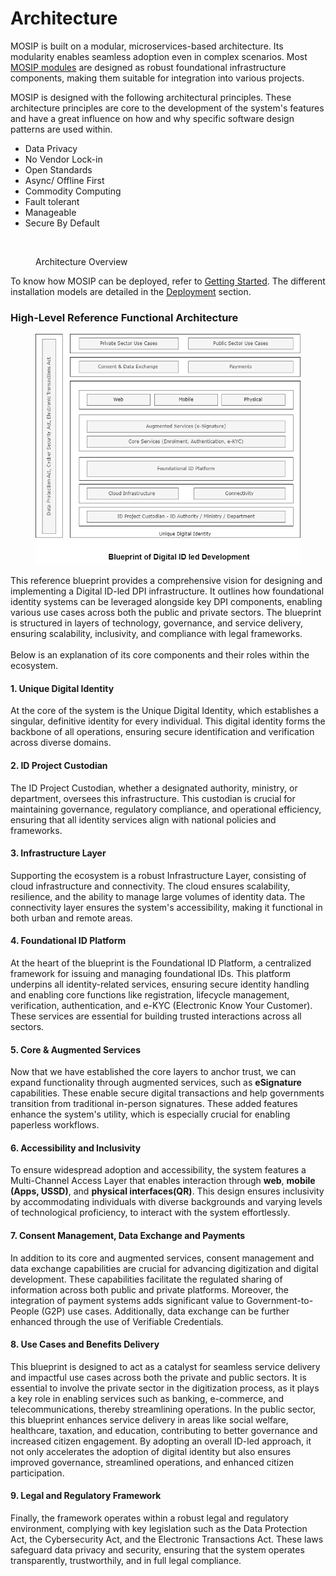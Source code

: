 # Architecture

MOSIP is built on a modular, microservices-based architecture. Its modularity enables seamless adoption even in complex scenarios. Most [MOSIP modules](../modules/) are designed as robust foundational infrastructure components, making them suitable for integration into various projects.

MOSIP is designed with the following architectural principles. These architecture principles are core to the development of the system's features and have a great influence on how and why specific software design patterns are used within.

* Data Privacy
* No Vendor Lock-in
* Open Standards
* Async/ Offline First
* Commodity Computing
* Fault tolerant
* Manageable
* Secure By Default

<figure><img src="../.gitbook/assets/MOSIP-Architecture-Overview.jpg" alt=""><figcaption><p>Architecture Overview</p></figcaption></figure>

To know how MOSIP can be deployed, refer to [Getting Started](https://docs.mosip.io/1.2.0/deploymentnew/getting-started). The different installation models are detailed in the [Deployment](https://docs.mosip.io/1.2.0/deploymentnew) section.

### High-Level Reference Functional Architecture

<div align="left"><figure><img src="../.gitbook/assets/Functional_Architecture.png" alt=""><figcaption></figcaption></figure></div>

This reference blueprint provides a comprehensive vision for designing and implementing a Digital ID-led DPI infrastructure. It outlines how foundational identity systems can be leveraged alongside key DPI components, enabling various use cases across both the public and private sectors. The blueprint is structured in layers of technology, governance, and service delivery, ensuring scalability, inclusivity, and compliance with legal frameworks. \
\
Below is an explanation of its core components and their roles within the ecosystem.

#### 1. Unique Digital Identity <a href="#unique-digital-identity" id="unique-digital-identity"></a>

At the core of the system is the Unique Digital Identity, which establishes a singular, definitive identity for every individual. This digital identity forms the backbone of all operations, ensuring secure identification and verification across diverse domains.&#x20;

#### 2. ID Project Custodian <a href="#governance" id="governance"></a>

The ID Project Custodian, whether a designated authority, ministry, or department, oversees this infrastructure. This custodian is crucial for maintaining governance, regulatory compliance, and operational efficiency, ensuring that all identity services align with national policies and frameworks.

#### 3. Infrastructure Layer <a href="#infrastructure-layer" id="infrastructure-layer"></a>

Supporting the ecosystem is a robust Infrastructure Layer, consisting of cloud infrastructure and connectivity. The cloud ensures scalability, resilience, and the ability to manage large volumes of identity data. The connectivity layer ensures the system's accessibility, making it functional in both urban and remote areas.

#### 4. Foundational ID Platform <a href="#foundational-id-platform" id="foundational-id-platform"></a>

At the heart of the blueprint is the Foundational ID Platform, a centralized framework for issuing and managing foundational IDs. This platform underpins all identity-related services, ensuring secure identity handling and enabling core functions like registration, lifecycle management, verification, authentication, and e-KYC (Electronic Know Your Customer). These services are essential for building trusted interactions across all sectors.

#### 5. Core & Augmented Services <a href="#services" id="services"></a>

Now that we have established the core layers to anchor trust, we can expand functionality through augmented services, such as **eSignature** capabilities. These enable secure digital transactions and help governments transition from traditional in-person signatures. These added features enhance the system's utility, which is especially crucial for enabling paperless workflows.

#### 6. Accessibility and Inclusivity <a href="#accessibility-and-inclusivity" id="accessibility-and-inclusivity"></a>

To ensure widespread adoption and accessibility, the system features a Multi-Channel Access Layer that enables interaction through **web**, **mobile (Apps, USSD)**, and **physical interfaces(QR)**. This design ensures inclusivity by accommodating individuals with diverse backgrounds and varying levels of technological proficiency, to interact with the system effortlessly.

#### 7. Consent Management, Data Exchange and Payments <a href="#consent-management-and-data-exchange" id="consent-management-and-data-exchange"></a>

In addition to its core and augmented services, consent management and data exchange capabilities are crucial for advancing digitization and digital development. These capabilities facilitate the regulated sharing of information across both public and private platforms. Moreover, the integration of payment systems adds significant value to Government-to-People (G2P) use cases. Additionally, data exchange can be further enhanced through the use of Verifiable Credentials.

#### 8. Use Cases and Benefits Delivery <a href="#use-cases-and-benefits-delivery" id="use-cases-and-benefits-delivery"></a>

This blueprint is designed to act as a catalyst for seamless service delivery and impactful use cases across both the private and public sectors. It is essential to involve the private sector in the digitization process, as it plays a key role in enabling services such as banking, e-commerce, and telecommunications, thereby streamlining operations. In the public sector, this blueprint enhances service delivery in areas like social welfare, healthcare, taxation, and education, contributing to better governance and increased citizen engagement. By adopting an overall ID-led approach, it not only accelerates the adoption of digital identity but also ensures improved governance, streamlined operations, and enhanced citizen participation.

#### 9. Legal and Regulatory Framework <a href="#legal-and-regulatory-framework" id="legal-and-regulatory-framework"></a>

Finally, the framework operates within a robust legal and regulatory environment, complying with key legislation such as the Data Protection Act, the Cybersecurity Act, and the Electronic Transactions Act. These laws safeguard data privacy and security, ensuring that the system operates transparently, trustworthily, and in full legal compliance.
